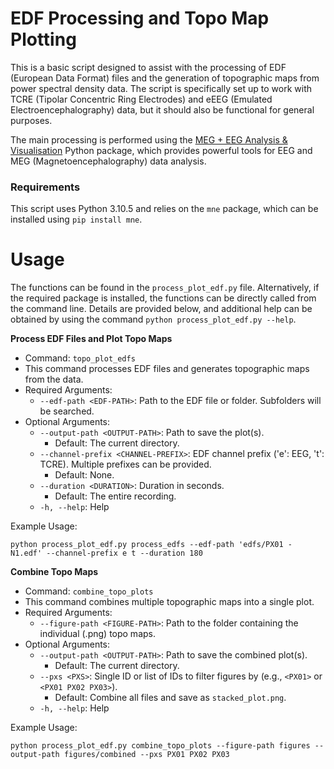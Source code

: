 # EDF Processing and Topo Map Plotting
This is a basic script designed to assist with the processing of EDF (European Data Format) files and the generation of topographic maps from power spectral density data. The script is specifically set up to work with TCRE (Tipolar Concentric Ring Electrodes) and eEEG (Emulated Electroencephalography) data, but it should also be functional for general purposes.

The main processing is performed using the [MEG + EEG Analysis & Visualisation](https://mne.tools/stable/index.html) Python package, which provides powerful tools for EEG and MEG (Magnetoencephalography) data analysis.

### Requirements
This script uses Python 3.10.5 and relies on the `mne` package, which can be installed using `pip install mne`.

# Usage

The functions can be found in the `process_plot_edf.py` file. Alternatively, if the required package is installed, the functions can be directly called from the command line. Details are provided below, and additional help can be obtained by using the command `python process_plot_edf.py --help`.

**Process EDF Files and Plot Topo Maps**
- Command: `topo_plot_edfs`
- This command processes EDF files and generates topographic maps from the data.
- Required Arguments:
    - `--edf-path <EDF-PATH>`: Path to the EDF file or folder. Subfolders will be searched.
- Optional Arguments:
    - `--output-path <OUTPUT-PATH>`: Path to save the plot(s).
        - Default: The current directory.
    - `--channel-prefix <CHANNEL-PREFIX>`: EDF channel prefix ('e': EEG, 't': TCRE). Multiple prefixes can be provided.
        - Default: None.
    - `--duration <DURATION>`: Duration in seconds.
        - Default: The entire recording.
    - `-h, --help`: Help

Example Usage:
```
python process_plot_edf.py process_edfs --edf-path 'edfs/PX01 - N1.edf' --channel-prefix e t --duration 180
```

**Combine Topo Maps**
- Command: `combine_topo_plots`
- This command combines multiple topographic maps into a single plot.
- Required Arguments:
    - `--figure-path <FIGURE-PATH>`: Path to the folder containing the individual (.png) topo maps.
- Optional Arguments:
    - `--output-path <OUTPUT-PATH>`: Path to save the combined plot(s).
        - Default: The current directory.
    - `--pxs <PXS>`: Single ID or list of IDs to filter figures by (e.g., `<PX01>` or `<PX01 PX02 PX03>`).
        - Default: Combine all files and save as `stacked_plot.png`.
    - `-h, --help`: Help

Example Usage:
```
python process_plot_edf.py combine_topo_plots --figure-path figures --output-path figures/combined --pxs PX01 PX02 PX03
```